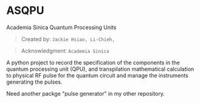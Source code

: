 # ASQPU

Academia Sinica Quantum Processing Units

>Created by: ````Jackie Hsiao, Li-Chieh,````

>Acknowledgment: ````Academia Sinica````

A python project to record the specification of the components in the quantum processing unit (QPU), and transpilation mathematical calculation to physical RF pulse for the quantum circuit and manage the instruments generating the pulses.  

Need another packge "pulse generator" in my other repository.